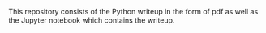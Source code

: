 This repository consists of the Python writeup in the form of pdf as well as the Jupyter notebook which contains the writeup.
